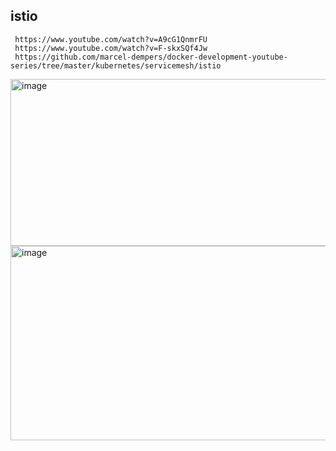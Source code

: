 ## istio
     https://www.youtube.com/watch?v=A9cG1QnmrFU
     https://www.youtube.com/watch?v=F-skxSQf4Jw
     https://github.com/marcel-dempers/docker-development-youtube-series/tree/master/kubernetes/servicemesh/istio

<img width="802" height="267" alt="image" src="https://github.com/user-attachments/assets/5f60d689-e54e-4bd8-8caa-d36bca2a1a60" />

<img width="910" height="311" alt="image" src="https://github.com/user-attachments/assets/e44f26a5-21a4-4bb0-b276-09c57bf636c7" />
